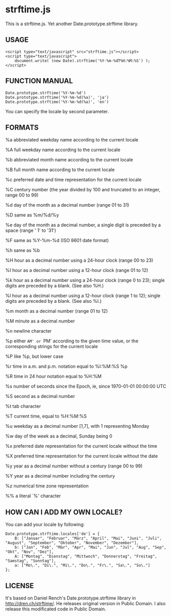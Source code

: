 strftime.js
===========

This is a strftime.js. Yet another Date.prototype.strftime library.

USAGE
-----

    <script type="text/javascript" src="strftime.js"></script>
    <script type="text/javascript">
        document.write( (new Date).strftime('%Y-%m-%dT%H:%M:%S') );
    </script>

FUNCTION MANUAL
---------------

    Date.prototype.strftime('%Y-%m-%d')
    Date.prototype.strftime('%Y-%m-%d(%a)', 'ja')
    Date.prototype.strftime('%Y-%m-%d(%a)', 'en')

You can specify the locale by second parameter.

FORMATS
-------

%a
abbreviated weekday name according to the current locale

%A
full weekday name according to the current locale

%b
abbreviated month name according to the current locale

%B
full month name according to the current locale

%c
preferred date and time representation for the current locale

%C
century number (the year divided by 100 and truncated to an integer, range 00 to 99)

%d
day of the month as a decimal number (range 01 to 31)

%D
same as %m/%d/%y

%e
day of the month as a decimal number, a single digit is preceded by a space (range ' 1' to '31')

%F
same as %Y-%m-%d (ISO 8601 date format)

%h
same as %b

%H
hour as a decimal number using a 24-hour clock (range 00 to 23)

%I
hour as a decimal number using a 12-hour clock (range 01 to 12)

%k
hour as a decimal number using a 24-hour clock (range 0 to 23); single digits are preceded by a blank. (See also %H.)

%l
hour as a decimal number using a 12-hour clock (range 1 to 12); single digits are preceded by a blank. (See also %I.)

%m
month as a decimal number (range 01 to 12)

%M
minute as a decimal number

%n
newline character

%p
either `AM' or `PM' according to the given time value, or the corresponding strings for the current locale

%P
like %p, but lower case

%r
time in a.m. and p.m. notation equal to %I:%M:%S %p

%R
time in 24 hour notation equal to %H:%M

%s
number of seconds since the Epoch, ie, since 1970-01-01 00:00:00 UTC

%S
second as a decimal number

%t
tab character

%T
current time, equal to %H:%M:%S

%u
weekday as a decimal number [1,7], with 1 representing Monday

%w
day of the week as a decimal, Sunday being 0

%x
preferred date representation for the current locale without the time

%X
preferred time representation for the current locale without the date

%y
year as a decimal number without a century (range 00 to 99)

%Y
year as a decimal number including the century

%z
numerical time zone representation

%%
a literal `%' character

HOW CAN I ADD MY OWN LOCALE?
----------------------------

You can add your locale by following:

    Date.prototype.strftime.locales['de'] = {
        B: ["Januar", "Februar", "März", "April", "Mai", "Juni", "Juli", "August", "September", "Oktober", "November", "Dezember"],
        b: ["Jan", "Feb", "Mär", "Apr", "Mai", "Jun", "Jul", "Aug", "Sep", "Okt", "Nov", "Dez"],
        A: ["Montag", "Dienstag", "Mittwoch", "Donnerstag", "Freitag", "Samstag", "Sonntag"],
        a: ["Mo\.", "Di\.", "Mi\.", "Do\.", "Fr\.", "Sa\.", "So\."]
    };

LICENSE
------

It's based on Daniel Rench's Date.prototype.strftime library in http://dren.ch/strftime/.
He releases original version in Public Domain. I also release this modificated code in Public Domain.

